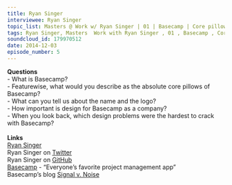 ```yaml
--- 
title: Ryan Singer
interviewee: Ryan Singer
topic_list: Masters @ Work w/ Ryan Singer | 01 | Basecamp | Core pillows & logo | Importance of design | Hardest design problems
tags: Ryan Singer, Masters  Work with Ryan Singer , 01 , Basecamp , Core pillows  logo , Importance of design , Hardest design problems
soundcloud_id: 179970512
date: 2014-12-03
episode_number: 5
---
```

 
<p class="show_notes_display"><b>Questions</b><br>- What is Basecamp?<br>- Featurewise, what would you describe as the absolute core pillows of Basecamp?<br>- What can you tell us about the name and the logo?<br>- How important is design for Basecamp as a company?<br>- When you look back, which design problems were the hardest to crack with Basecamp?<br><br><b>Links</b><br><a rel="nofollow" target="_blank" href="http://feltpresence.com/">Ryan Singer</a><br>Ryan Singer on <a rel="nofollow" target="_blank" href="https://twitter.com/rjs">Twitter</a><br>Ryan Singer on <a rel="nofollow" target="_blank" href="https://github.com/rjs">GitHub</a><br><a rel="nofollow" target="_blank" href="https://basecamp.com/">Basecamp</a> - “Everyone’s favorite project management app”<br>Basecamp’s blog <a rel="nofollow" target="_blank" href="https://signalvnoise.com/">Signal v. Noise</a><br><br><br><br><br><br></p>
